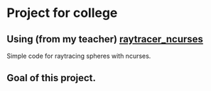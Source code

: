# Project for college
## Using (from my teacher) [raytracer_ncurses](https://github.com/cyrilrabat/raytracer_ncurses)
Simple code for raytracing spheres with ncurses.

## Goal of this project.